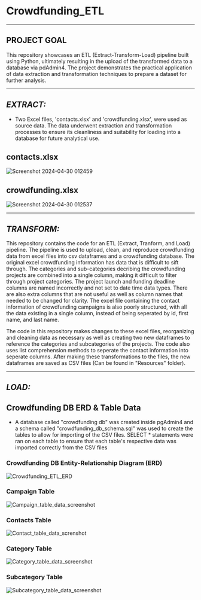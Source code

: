 # **Crowdfunding_ETL** #
--------------

## **PROJECT GOAL** ##

This repository showcases an ETL (Extract-Transform-Load) pipeline built using Python, ultimately resulting in the upload of the transformed data to a database via pdAdmin4. The project demonstrates the practical application of data extraction and transformation techniques to prepare a dataset for further analysis.

---------------------------

## *EXTRACT:* ##
* Two Excel files, 'contacts.xlsx' and 'crowdfunding.xlsx', were used as source data. The data underwent extraction and transformation processes to ensure its cleanliness and suitability for loading into a database for future analytical use.

## **contacts.xlsx** ##
![Screenshot 2024-04-30 012459](https://github.com/nmrodio/Crowdfunding_ETL/assets/157527614/495def13-a9f2-4b04-a3e4-f229a0407706)

## **crowdfunding.xlsx** ##
![Screenshot 2024-04-30 012537](https://github.com/nmrodio/Crowdfunding_ETL/assets/157527614/e44a7ec9-8587-4bb8-b3ff-3c2ade9614cc)

-----------

## *TRANSFORM:* ##
This repository contains the code for an ETL (Extract, Tranform, and Load) pipeline. The pipeline is used to upload, clean, and reproduce crowdfunding data from excel files into csv dataframes and a crowdfunding database. The original excel crowdfunding information has data that is difficult to sift through. The categories and sub-categories decribing the crowdfunding projects are combined into a single column, making it difficult to filter through project categories. The project launch and funding deadline columns are named incorrectly and not set to date time data types. There are also extra columns that are not useful as well as column names that needed to be changed for clarity.
The excel file containing the contact information of crowdfunding campaigns is also poorly structured, with all the data existing in a single column, instead of being seperated by id, first name, and last name.

The code in this repository makes changes to these excel files, reorganizing and cleaning data as necessary as well as creating two new dataframes to reference the categories and subcategories of the projects.
The code also uses list comprehension methods to seperate the contact information into seperate columns. 
After making these transformations to the files, the new dataframes are saved as CSV files (Can be found in "Resources" folder). 

------------------------

## *LOAD:* ##
## **Crowdfunding DB ERD & Table Data** ##
* A database called "crowdfunding db" was created inside pgAdmin4 and a schema called "crowdfunding_db_schema.sql" was used to create the tables to allow for importing of the CSV files. SELECT * statements were ran on each table to ensure that each table's respective data was imported correctly from the CSV files

### **Crowdfunding DB Entity-Relationship Diagram (ERD)** ###
![Crowdfunding_ETL_ERD](https://github.com/nmrodio/Crowdfunding_ETL/assets/157527614/078925d6-580c-4390-9702-43459c9e4bd5)

### **Campaign Table** ###
![Campaign_table_data_screenshot](https://github.com/nmrodio/Crowdfunding_ETL/assets/157527614/7c9a37e2-1d78-46ad-a9d6-9025f2465a90)

### **Contacts Table** ###
![Contact_table_data_screnshot](https://github.com/nmrodio/Crowdfunding_ETL/assets/157527614/648f6ba0-0e73-497c-aa43-e91193e9d43e)

### **Category Table** ###
![Category_table_data_screenshot](https://github.com/nmrodio/Crowdfunding_ETL/assets/157527614/6e415dd1-9e39-4717-a842-2fa667fe5b00)

### **Subcategory Table** ###
![Subcategory_table_data_screenshot](https://github.com/nmrodio/Crowdfunding_ETL/assets/157527614/155a5c44-d060-47c0-bd85-cf5fbc25e726)
